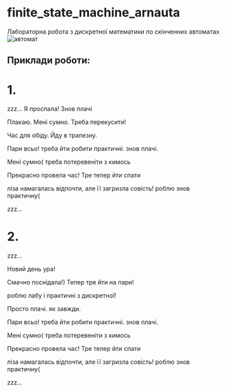 # finite_state_machine_arnauta
Лабораторна робота з дискретної математики по скінченних автоматах
![автомат](https://github.com/lizaArnauta/finite_state_machine_arnauta/assets/116950111/c069c0a1-dc53-4bee-bc27-6d43ef989b3f)

## Приклади роботи:
# 1.

zzz...
Я проспала! Знов плачі

Плакаю. Мені сумно. Треба перекусити!

Час для обіду. Йду в трапезну.

Пари всьо! треба йти робити практичні. знов плачі.

Мені сумно( треба потеревеніти з кимось

Прекрасно провела час! Тре тепер йти спати

ліза намагалась відпочти, але її загризла совість! роблю знов практичну(

zzz...


# 2.

zzz...

Новий день ура!

Смачно поснідала!) Тепер тре йти на пари!

роблю лабу і практичні з дискретної!

Просто плачі. як завжди.

Пари всьо! треба йти робити практичні. знов плачі.

Мені сумно( треба потеревеніти з кимось

Прекрасно провела час! Тре тепер йти спати

ліза намагалась відпочти, але її загризла совість! роблю знов практичну(

zzz...

